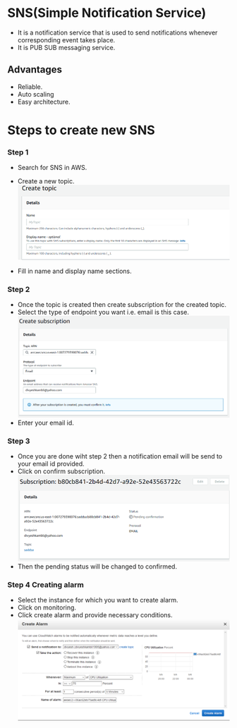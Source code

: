 # SNS(Simple Notification Service)
* It is a notification service that is used to send notifications whenever corresponding event takes place.
* It is PUB SUB messaging service.
## Advantages
* Reliable.
* Auto scaling
* Easy architecture.

# Steps to create new SNS
### Step 1
* Search for SNS in AWS.
* Create a new topic.
![](https://github.com/Divyesh-Kambli/pics/blob/master/sns%20crate%20topic.png)

* Fill in name and display name sections.

### Step 2
* Once the topic is created then create subscription for the created topic.
* Select the type of endpoint you want i.e. email is this case.
![](https://github.com/Divyesh-Kambli/pics/blob/master/sns%20create%20subscription.png)
* Enter your email id.

### Step 3

* Once you are done wiht step 2 then a notification email will be send to your email id provided.
* Click on confirm subscription.
![](https://github.com/Divyesh-Kambli/pics/blob/master/sns%20pending.png)
* Then the pending status will be changed to confirmed.

### Step 4 Creating alarm
* Select the instance for which you want to create alarm.
* Click on monitoring.
* Click create alarm and provide necessary conditions.
![](https://github.com/Divyesh-Kambli/pics/blob/master/sns%20creating%20alarm.png)



